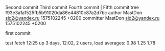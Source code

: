 Second commit
Third commit
Fourth commit
 | Fifth commit
tree f93e3a1a1525fb5b91020da86e44810c87a2d7bc
author MastDon <sid2@yandex.ru> 1575102245 +0200
committer MastDon <sid2@yandex.ru> 1575102245 +0200

first commit

test fetch
12:25  up 3 days, 12:02, 2 users, load averages: 0.98 1.25 1.78
